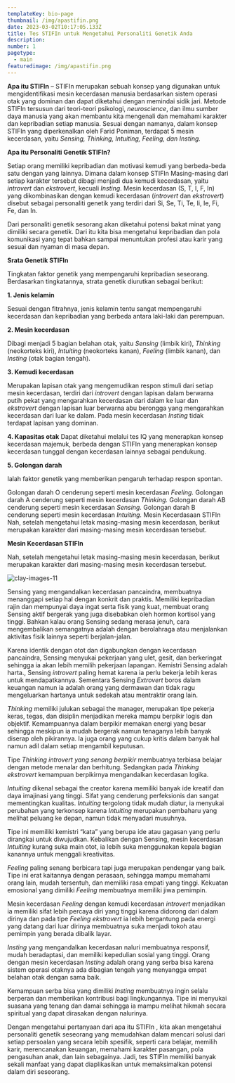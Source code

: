 ```yaml
---
templateKey: bio-page
thumbnail: /img/apastifin.png
date: 2023-03-02T10:17:05.133Z
title: Tes STIFIn untuk Mengetahui Personaliti Genetik Anda
description: 
number: 1
pagetype:
  - main
featuredimage: /img/apastifin.png
---
```

<!--![clay-images-11](/img/clay-images-11.jpg)-->

**Apa itu STIFIn** – STIFIn merupakan sebuah konsep yang digunakan untuk mengidentifikasi mesin kecerdasan manusia berdasarkan sistem operasi otak yang dominan dan dapat diketahui dengan memindai sidik jari. Metode STIFIn tersusun dari teori-teori psikologi, *neuroscience*, dan ilmu sumber daya manusia yang akan membantu kita mengenali dan memahami karakter dan kepribadian setiap manusia. Sesuai dengan namanya, dalam konsep STIFIn yang diperkenalkan oleh Farid Poniman, terdapat 5 mesin kecerdasan, yaitu *Sensing, Thinking, Intuiting, Feeling, dan Insting.*

**Apa itu Personaliti Genetik STIFIn?**

Setiap orang memiliki kepribadian dan motivasi kemudi yang berbeda-beda satu dengan yang lainnya. Dimana dalam konsep STIFIn Masing-masing dari setiap karakter tersebut dibagi menjadi dua kemudi kecerdasan, yaitu *introvert* dan *ekstrovert*, kecuali *Insting*. Mesin kecerdasan (S, T, I, F, In) yang dikombinasikan dengan kemudi kecerdasan (*introvert* dan *ekstrovert*) disebut sebagai personaliti genetik yang terdiri dari Si, Se, Ti, Te, Ii, Ie, Fi, Fe, dan In.

Dari personaliti genetik sesorang akan diketahui potensi bakat minat yang dimiliki secara genetik. Dari itu kita bisa mengetahui kepribadian dan pola komunikasi yang tepat bahkan sampai menuntukan profesi atau karir yang sesuai dan nyaman di masa depan.

**Srata Genetik STIFIn**

Tingkatan faktor genetik yang mempengaruhi kepribadian seseorang. Berdasarkan tingkatannya, strata genetik diurutkan sebagai berikut:

**1. Jenis kelamin**

Sesuai dengan fitrahnya, jenis kelamin tentu sangat mempengaruhi kecerdasan dan kepribadian yang berbeda antara laki-laki dan perempuan.

**2. Mesin kecerdasan**

Dibagi menjadi 5 bagian belahan otak, yaitu *Sensing* (limbik kiri), *Thinking* (neokorteks kiri), *Intuiting* (neokorteks kanan), *Feeling* (limbik kanan), dan *Insting* (otak bagian tengah).

**3. Kemudi kecerdasan**

Merupakan lapisan otak yang mengemudikan respon stimuli dari setiap mesin kecerdasan, terdiri dari *introvert* dengan lapisan dalam berwarna putih pekat yang mengarahkan kecerdasan dari dalam ke luar dan *ekstrovert* dengan lapisan luar berwarna abu berongga yang mengarahkan kecerdasan dari luar ke dalam. Pada mesin kecerdasan *Insting* tidak terdapat lapisan yang dominan.

**4. Kapasitas otak**
Dapat diketahui melalui tes IQ yang menerapkan konsep kecerdasan majemuk, berbeda dengan STIFIn yang menerapkan konsep kecerdasan tunggal dengan kecerdasan lainnya sebagai pendukung.

**5. Golongan darah**

Ialah faktor genetik yang memberikan pengaruh terhadap respon spontan.

Golongan darah O cenderung seperti mesin kecerdasan *Feeling.*
Golongan darah A cenderung seperti mesin kecerdasan *Thinking.*
Golongan darah AB cenderung seperti mesin kecerdasan *Sensing.*
Golongan darah B cenderung seperti mesin kecerdasan *Intuiting.*
Mesin Kecerdasaan STIFIn
Nah, setelah mengetahui letak masing-masing mesin kecerdasan, berikut merupakan karakter dari masing-masing mesin kecerdasan tersebut.

**Mesin Kecerdasan STIFIn**

Nah, setelah mengetahui letak masing-masing mesin kecerdasan, berikut merupakan karakter dari masing-masing mesin kecerdasan tersebut.

![clay-images-11](/img/mesinkecerdasan.jpg)

Sensing yang mengandalkan kecerdasan pancaindra, membuatnya menanggapi setiap hal dengan konkrit dan praktis. Memiliki kepribadian rajin dan mempunyai daya ingat serta fisik yang kuat, membuat orang Sensing aktif bergerak yang juga disebabkan oleh hormon kortisol yang tinggi. Bahkan kalau orang Sensing sedang merasa jenuh, cara mengembalikan semangatnya adalah dengan berolahraga atau menjalankan aktivitas fisik lainnya seperti berjalan-jalan.

Karena identik dengan otot dan digabungkan dengan kecerdasan pancaindra, Sensing menyukai pekerjaan yang ulet, gesit, dan berkeringat sehingga ia akan lebih memilih pekerjaan lapangan. Kemistri Sensing adalah harta., Sensing *introvert* paling hemat karena ia perlu bekerja lebih keras untuk mendapatkannya. Sementara Sensing *Extrovert* boros dalam keuangan namun ia adalah orang yang dermawan dan tidak ragu mengeluarkan hartanya untuk sedekah atau mentraktir orang lain.

*Thinking* memiliki julukan sebagai the manager, merupakan tipe pekerja keras, tegas, dan disiplin menjadikan mereka mampu berpikir logis dan objektif. Kemampuannya dalam berpikir memakan energi yang besar sehingga meskipun ia mudah bergerak namun tenaganya lebih banyak diserap oleh pikirannya. Ia juga orang yang cukup kritis dalam banyak hal namun adil dalam setiap mengambil keputusan.

Tipe *Thinking introvert yang senang berpikir* membuatnya terbiasa belajar dengan metode menalar dan berhitung. Sedangkan pada *Thinking ekstrovert* kemampuan berpikirnya mengandalkan kecerdasan logika.

*Intuiting* dikenal sebagai the creator karena memiliki banyak ide kreatif dan daya imajinasi yang tinggi. Sifat yang cenderung perfeksionis dan sangat mementingkan kualitas. *Intuiting* tergolong tidak mudah diatur, ia menyukai perubahan yang terkonsep karena *Intuiting* merupakan pembaharu yang melihat peluang ke depan, namun tidak menyadari musuhnya.

Tipe ini memiliki kemistri “kata” yang berupa ide atau gagasan yang perlu dirangkai untuk diwujudkan. Kebalikan dengan Sensing, mesin kecerdasan *Intuiting* kurang suka main otot, ia lebih suka menggunakan kepala bagian kanannya untuk menggali kreativitas.

*Feeling* paling senang berbicara tapi juga merupakan pendengar yang baik. Tipe ini erat kaitannya dengan perasaan, sehingga mampu memahami orang lain, mudah tersentuh, dan memiliki rasa empati yang tinggi. Kekuatan emosional yang dimiliki *Feeling* membuatnya memiliki jiwa pemimpin.

Mesin kecerdasan *Feeling* dengan kemudi kecerdasan *introvert* menjadikan ia memiliki sifat lebih percaya diri yang tinggi karena didorong dari dalam dirinya dan pada tipe *Feeling ekstrovert* ia lebih bergantung pada energi yang datang dari luar dirinya membuatnya suka menjadi tokoh atau pemimpin yang berada dibalik layar.

*Insting* yang mengandalkan kecerdasan naluri membuatnya responsif, mudah beradaptasi, dan memiliki kepedulian sosial yang tinggi. Orang dengan mesin kecerdasan *Insting* adalah orang yang serba bisa karena sistem operasi otaknya ada dibagian tengah yang menyangga empat belahan otak dengan sama baik.

Kemampuan serba bisa yang dimiliki *Insting* membuatnya ingin selalu berperan dan memberikan kontribusi bagi lingkungannya. Tipe ini menyukai suasana yang tenang dan damai sehingga ia mampu melihat hikmah secara spiritual yang dapat dirasakan dengan nalurinya.

Dengan mengetahui pertanyaan dari apa itu STIFIn , kita akan mengetahui personaliti genetik seseorang yang memudahkan dalam mencari solusi dari setiap persoalan yang secara lebih spesifik, seperti cara belajar, memilih karir, merencanakan keuangan, memahami karakter pasangan, pola pengasuhan anak, dan lain sebagainya. Jadi, tes STIFIn memiliki banyak sekali manfaat yang dapat diaplikasikan untuk memaksimalkan potensi dalam diri seseorang.

<a href="https://unsplash.com/@tomcrewceramics" target="_blank"> </a>


